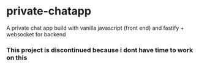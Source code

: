 # private-chatapp
A private chat app build with vanilla javascript (front end) and fastify + websocket for backend

### This project is discontinued because i dont have time to work on this
